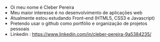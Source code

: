 - Oi meu nome é Cleber Pereira
- Meu maior interesse é no desenvolvimento de aplicações web
- Atualmente estou estudando Front-end (HTML5, CSS3 e Javascript)
- Pretendo usar o github como portfólio e organização de projetos pessoais
- Linkedin : https://www.linkedin.com/in/cleber-pereira-9a5384235/

<!---
CleberPereiradev/CleberPereiradev is a ✨ special ✨ repository because its `README.md` (this file) appears on your GitHub profile.
You can click the Preview link to take a look at your changes.
--->
